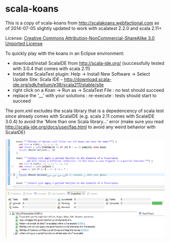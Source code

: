 scala-koans
===========

This is a copy of scala-koans from http://scalakoans.webfactional.com as of 2014-07-05 slightly updated to work with scalatest 2.2.0 and scala 2.11+

License: [Creative Commons Attribution-NonCommercial-ShareAlike 3.0 Unported License](http://creativecommons.org/licenses/by-nc-sa/3.0/)


To quickly play with the koans in an Eclipse environment:

- download/install ScalaIDE from http://scala-ide.org/ (successfully tested with 3.0.4 that comes with scala 2.11)
- Install the ScalaTest plugin: Help -> Install New Software -> Select Update Site: Scala IDE - http://download.scala-ide.org/sdk/helium/e38/scala211/stable/site
- right click on a Koan -> Run as -> ScalaTest File : no test should succeed
- replace the '__' with your solutions : re-execute : tests should start to succeed 

The pom.xml excludes the scala library that is a depedencency of scala test since already comes with ScalaIDE (e.g. scala 2.11 comes with ScalaIDE 3.0.4)
to avoid the 'More than one Scala library...' error (make sure you read  http://scala-ide.org/docs/user/faq.html to avoid any weird behavior with ScalaIDE)


![](images/scala-koans-IDE.png?raw=true)
